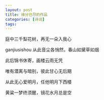```yaml
---
layout: post
title: 缘分已尽的作品
categories: [诗词]
tags: 
---
```

庭中三千梨花树，再无一朵入我心

ganjiusishou
从此音尘各悄然，春山如黛草如烟

此后锦书休寄，画楼云雨无凭

唯有潜离与暗别，彼此甘心无后期

从此无心爱明月，任他明月下西楼

黄粱一梦终须醒，镜花水月总是空